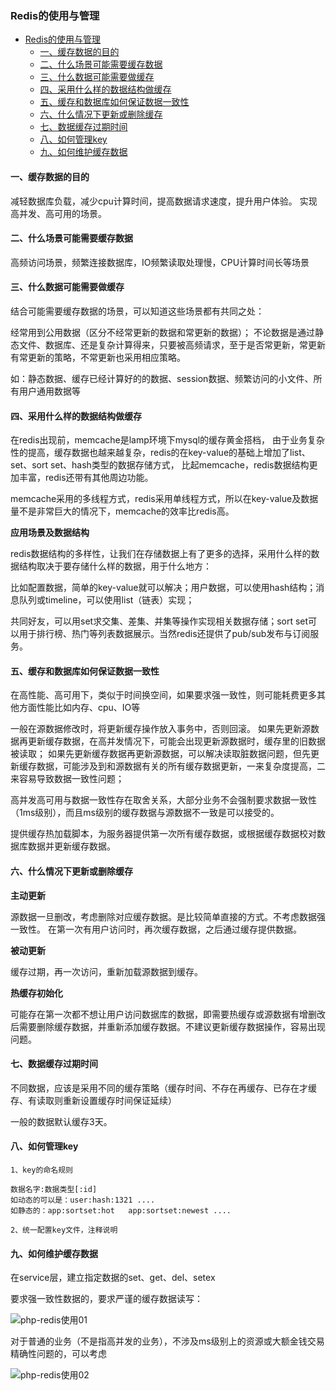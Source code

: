 
### Redis的使用与管理


- [Redis的使用与管理](#redis的使用与管理)
    - [一、缓存数据的目的](#一缓存数据的目的)
    - [二、什么场景可能需要缓存数据](#二什么场景可能需要缓存数据)
    - [三、什么数据可能需要做缓存](#三什么数据可能需要做缓存)
    - [四、采用什么样的数据结构做缓存](#四采用什么样的数据结构做缓存)
    - [五、缓存和数据库如何保证数据一致性](#五缓存和数据库如何保证数据一致性)
    - [六、什么情况下更新或删除缓存](#六什么情况下更新或删除缓存)
    - [七、数据缓存过期时间](#七数据缓存过期时间)
    - [八、如何管理key](#八如何管理key)
    - [九、如何维护缓存数据](#九如何维护缓存数据)



#### 一、缓存数据的目的
减轻数据库负载，减少cpu计算时间，提高数据请求速度，提升用户体验。
实现高并发、高可用的场景。

#### 二、什么场景可能需要缓存数据
高频访问场景，频繁连接数据库，IO频繁读取处理慢，CPU计算时间长等场景

#### 三、什么数据可能需要做缓存
结合可能需要缓存数据的场景，可以知道这些场景都有共同之处：

经常用到公用数据（区分不经常更新的数据和常更新的数据）；
不论数据是通过静态文件、数据库、还是复杂计算得来，只要被高频请求，至于是否常更新，常更新有常更新的策略，不常更新也采用相应策略。

如：静态数据、缓存已经计算好的的数据、session数据、频繁访问的小文件、所有用户通用数据等

#### 四、采用什么样的数据结构做缓存
在redis出现前，memcache是lamp环境下mysql的缓存黄金搭档，
由于业务复杂性的提高，缓存数据也越来越复杂，redis的在key-value的基础上增加了list、set、sort set、hash类型的数据存储方式，
比起memcache，redis数据结构更加丰富，redis还带有其他周边功能。

memcache采用的多线程方式，redis采用单线程方式，所以在key-value及数据量不是非常巨大的情况下，memcache的效率比redis高。

**应用场景及数据结构**

redis数据结构的多样性，让我们在存储数据上有了更多的选择，采用什么样的数据结构取决于要存储什么样的数据，用于什么地方：

比如配置数据，简单的key-value就可以解决；用户数据，可以使用hash结构；消息队列或timeline，可以使用list（链表）实现；

共同好友，可以用set求交集、差集、并集等操作实现相关数据存储；sort set可以用于排行榜、热门等列表数据展示。当然redis还提供了pub/sub发布与订阅服务。

#### 五、缓存和数据库如何保证数据一致性
在高性能、高可用下，类似于时间换空间，如果要求强一致性，则可能耗费更多其他方面性能比如内存、cpu、IO等

一般在源数据修改时，将更新缓存操作放入事务中，否则回滚。
如果先更新源数据再更新缓存数据，在高并发情况下，可能会出现更新源数据时，缓存里的旧数据被读取；
如果先更新缓存数据再更新源数据，可以解决读取脏数据问题，但先更新缓存数据，可能涉及到和源数据有关的所有缓存数据更新，一来复杂度提高，二来容易导致数据一致性问题；

高并发高可用与数据一致性存在取舍关系，大部分业务不会强制要求数据一致性（1ms级别），而且ms级别的缓存数据与源数据不一致是可以接受的。

提供缓存热加载脚本，为服务器提供第一次所有缓存数据，或根据缓存数据校对数据库数据并更新缓存数据。

#### 六、什么情况下更新或删除缓存

**主动更新**

源数据一旦删改，考虑删除对应缓存数据。是比较简单直接的方式。不考虑数据强一致性。
在第一次有用户访问时，再次缓存数据，之后通过缓存提供数据。

**被动更新**

缓存过期，再一次访问，重新加载源数据到缓存。

**热缓存初始化** 

可能存在第一次都不想让用户访问数据库的数据，即需要热缓存或源数据有增删改后需要删除缓存数据，并重新添加缓存数据。不建议更新缓存数据操作，容易出现问题。

#### 七、数据缓存过期时间
不同数据，应该是采用不同的缓存策略（缓存时间、不存在再缓存、已存在才缓存、有读取则重新设置缓存时间保证延续）


一般的数据默认缓存3天。

#### 八、如何管理key
	1、key的命名规则
    
    数据名字:数据类型[:id]
    如动态的可以是：user:hash:1321 ....
    如静态的：app:sortset:hot   app:sortset:newest ....

	2、统一配置key文件，注释说明

#### 九、如何维护缓存数据

在service层，建立指定数据的set、get、del、setex

要求强一致性数据的，要求严谨的缓存数据读写：

![php-redis使用01](https://raw.githubusercontent.com/tsingchan/page/master/imgae/2019/php-redis使用01.png)

对于普通的业务（不是指高并发的业务），不涉及ms级别上的资源或大额金钱交易精确性问题的，可以考虑

![php-redis使用02](https://raw.githubusercontent.com/tsingchan/page/master/imgae/2019/php-redis使用02.png)





